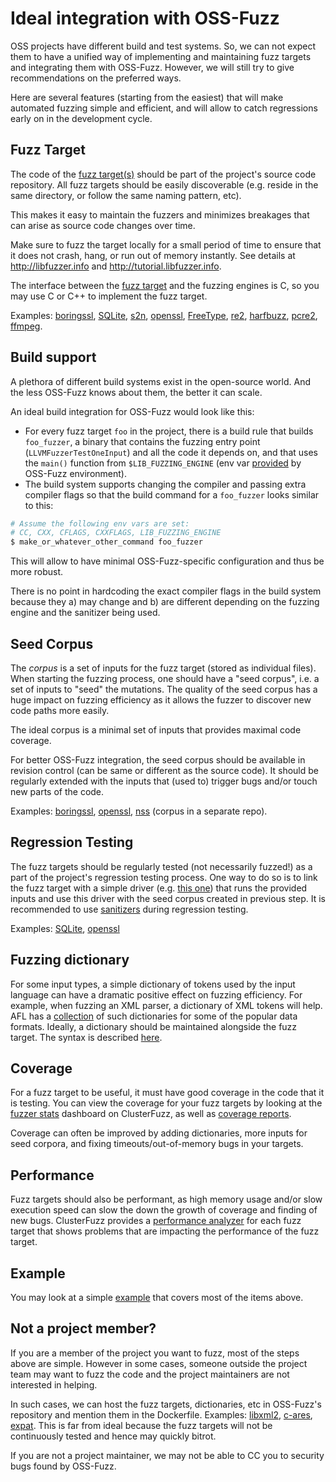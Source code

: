 # Ideal integration with OSS-Fuzz 
OSS projects have different build and test systems. So, we can not expect them
to have a unified way of implementing and maintaining fuzz targets and integrating
them with OSS-Fuzz. However, we will still try to give recommendations on the preferred ways.

Here are several features (starting from the easiest) that will make automated fuzzing
simple and efficient, and will allow to catch regressions early on in the development cycle. 

## Fuzz Target
The code of the [fuzz target(s)](http://libfuzzer.info/#fuzz-target) should be part of the project's source code repository. 
All fuzz targets should be easily discoverable (e.g. reside in the same directory, or follow the same naming pattern, etc). 

This makes it easy to maintain the fuzzers and minimizes breakages that can arise as source code changes over time.

Make sure to fuzz the target locally for a small period of time to ensure that 
it does not crash, hang, or run out of memory instantly.
See details at http://libfuzzer.info and http://tutorial.libfuzzer.info.

The interface between the [fuzz target]((http://libfuzzer.info/#fuzz-target))
and the fuzzing engines is C, so you may use C or C++ to implement the fuzz target.

Examples: 
[boringssl](https://github.com/google/boringssl/tree/master/fuzz),
[SQLite](https://www.sqlite.org/src/artifact/ad79e867fb504338),
[s2n](https://github.com/awslabs/s2n/tree/master/tests/fuzz),
[openssl](https://github.com/openssl/openssl/tree/master/fuzz),
[FreeType](http://git.savannah.gnu.org/cgit/freetype/freetype2.git/tree/src/tools/ftfuzzer),
[re2](https://github.com/google/re2/tree/master/re2/fuzzing),
[harfbuzz](https://github.com/behdad/harfbuzz/tree/master/test/fuzzing),
[pcre2](http://vcs.pcre.org/pcre2/code/trunk/src/pcre2_fuzzsupport.c?view=markup),
[ffmpeg](https://github.com/FFmpeg/FFmpeg/blob/master/tools/target_dec_fuzzer.c).

## Build support
A plethora of different build systems exist in the open-source world.
And the less OSS-Fuzz knows about them, the better it can scale.

An ideal build integration for OSS-Fuzz would look like this:
* For every fuzz target `foo` in the project, there is a build rule that builds `foo_fuzzer`,
a binary that contains the fuzzing entry point (`LLVMFuzzerTestOneInput`)
and all the code it depends on, and that uses the `main()` function from `$LIB_FUZZING_ENGINE`
(env var [provided](new_project_guide.md) by OSS-Fuzz environment).
* The build system supports changing the compiler and passing extra compiler
flags so that the build command for a `foo_fuzzer` looks similar to this:

```bash
# Assume the following env vars are set:
# CC, CXX, CFLAGS, CXXFLAGS, LIB_FUZZING_ENGINE
$ make_or_whatever_other_command foo_fuzzer
```

This will allow to have minimal OSS-Fuzz-specific configuration and thus be more robust.

There is no point in hardcoding the exact compiler flags in the build system because they
a) may change and b) are different depending on the fuzzing engine and the sanitizer being used.

## Seed Corpus
The *corpus* is a set of inputs for the fuzz target (stored as individual files). 
When starting the fuzzing process, one should have a "seed corpus", 
i.e. a set of inputs to "seed" the mutations.
The quality of the seed corpus has a huge impact on fuzzing efficiency as it allows the fuzzer
to discover new code paths more easily.

The ideal corpus is a minimal set of inputs that provides maximal code coverage. 

For better OSS-Fuzz integration, 
the seed corpus should be available in revision control (can be same or different as the source code). 
It should be regularly extended with the inputs that (used to) trigger bugs and/or touch new parts of the code. 

Examples: 
[boringssl](https://github.com/google/boringssl/tree/master/fuzz),
[openssl](https://github.com/openssl/openssl/tree/master/fuzz),
[nss](https://github.com/mozilla/nss-fuzzing-corpus) (corpus in a separate repo).

## Regression Testing
The fuzz targets should be regularly tested (not necessarily fuzzed!) as a part of the project's regression testing process.
One way to do so is to link the fuzz target with a simple driver
(e.g. [this one](https://github.com/llvm-mirror/llvm/tree/master/lib/Fuzzer/standalone))
that runs the provided inputs and use this driver with the seed corpus created in previous step. 
It is recommended to use [sanitizers](https://github.com/google/sanitizers) during regression testing.

Examples: [SQLite](https://www.sqlite.org/src/artifact/d9f1a6f43e7bab45),
[openssl](https://github.com/openssl/openssl/blob/master/fuzz/test-corpus.c)

## Fuzzing dictionary
For some input types, a simple dictionary of tokens used by the input language
can have a dramatic positive effect on fuzzing efficiency. 
For example, when fuzzing an XML parser, a dictionary of XML tokens will help.
AFL has a [collection](https://github.com/rc0r/afl-fuzz/tree/master/dictionaries)
of such dictionaries for some of the popular data formats.
Ideally, a dictionary should be maintained alongside the fuzz target.
The syntax is described [here](http://libfuzzer.info/#dictionaries).

## Coverage
For a fuzz target to be useful, it must have good coverage in the code that it is testing. You can view the coverage
for your fuzz targets by looking at the [fuzzer stats](https://github.com/google/oss-fuzz/blob/master/docs/clusterfuzz.md#fuzzer-stats) dashboard on ClusterFuzz, as well as
[coverage reports](https://github.com/google/oss-fuzz/blob/master/docs/clusterfuzz.md#coverage-reports).

Coverage can often be improved by adding dictionaries, more inputs for seed corpora, and fixing
timeouts/out-of-memory bugs in your targets.

## Performance
Fuzz targets should also be performant, as high memory usage and/or slow execution speed can slow the down
the growth of coverage and finding of new bugs. ClusterFuzz provides a
[performance analyzer](https://github.com/google/oss-fuzz/blob/master/docs/clusterfuzz.md)
for each fuzz target that shows problems that are impacting the performance of the fuzz target.

## Example
You may look at a simple [example](../projects/example/my-api-repo) that covers most of the items above. 

## Not a project member?

If you are a member of the project you want to fuzz, most of the steps above are simple.
However in some cases, someone outside the project team may want to fuzz the code
and the project maintainers are not interested in helping.

In such cases, we can host the fuzz targets, dictionaries, etc in OSS-Fuzz's 
repository and mention them in the Dockerfile.
Examples: [libxml2](../projects/libxml2), [c-ares](../projects/c-ares), [expat](../projects/expat).
This is far from ideal because the fuzz targets will not be continuously tested 
and hence may quickly bitrot.

If you are not a project maintainer, we may not be able to CC you to security bugs found by OSS-Fuzz.
